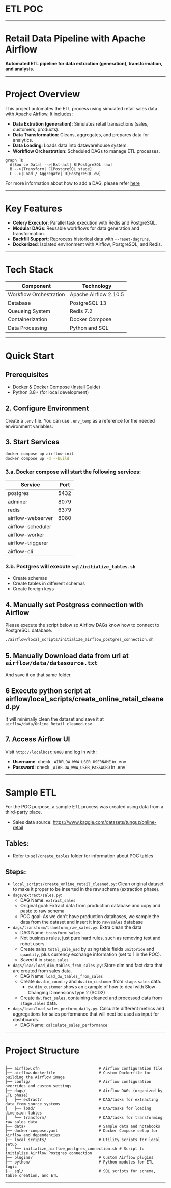 # ETL POC

---

# Retail Data Pipeline with Apache Airflow  
**Automated ETL pipeline for data extraction (generation), transformation, and analysis.**  

---

# **Project Overview**  
This project automates the ETL process using simulated retail sales data with Apache Airflow. It includes:  
- **Data Extration (generation)**: Simulates retail transactions (sales, customers, products).  
- **Data Transformation**: Cleans, aggregates, and prepares data for analytics.
- **Data Loading**: Loads data into datawarehouse system. 
- **Workflow Orchestration**: Scheduled DAGs to manage ETL processes.  

```mermaid  
graph TD  
  A[Source Data] -->|Extract| B[PostgreSQL raw]  
  B -->|Transform| C[PostgreSQL stage]  
  C -->|Load / Aggregate| D[PostgreSQL dw]  
```

For more information about how to add a DAG, please refer [here](docs/adding_dags.md)

---

# **Key Features**  
- **Celery Executor**: Parallel task execution with Redis and PostgreSQL.  
- **Modular DAGs**: Reusable workflows for data generation and transformation.  
- **Backfill Support**: Reprocess historical data with `--reset-dagruns`.  
- **Dockerized**: Isolated environment with Airflow, PostgreSQL, and Redis.  

---

# **Tech Stack**  
| **Component**       | **Technology**          |  
|----------------------|-------------------------|  
| Workflow Orchestration | Apache Airflow 2.10.5 |  
| Database              | PostgreSQL 13           |  
| Queueing System       | Redis 7.2              |  
| Containerization      | Docker Compose         |  
| Data Processing      | Python and SQL         | 

---

# **Quick Start**  
## **Prerequisites**  
- Docker & Docker Compose ([Install Guide](https://docs.docker.com/get-docker/))  
- Python 3.8+ (for local development)  

## **2. Configure Environment**  
Create a `.env` file. You can use `.env_temp` as a reference for the needed environment variables:  

## **3. Start Services**  
```bash  
docker compose up airflow-init
docker compose up -d --build
```  

### 3.a. Docker compose will start the following services:  

| **Service**       | **Port**          |  
|-------------------|-------------------|  
| postgres          | 5432     |  
| adminer           | 8079     |  
| redis             | 6379     |  
| airflow-webserver | 8080     |  
| airflow-scheduler |          | 
| airflow-worker    |          | 
| airflow-triggerer |          | 
| airflow-cli       |          | 

### 3.b. Postgres will execute `sql/initialize_tables.sh`  

* Create schemas  
* Create tables in different schemas
* Create foreign keys

## **4. Manually set Postgress connection with Airflow**

Please execute the script below so Airflow DAGs know how to connect to PostgreSQL database.

```bash  
./airflow/local_scripts/initialize_airflow_postgres_connection.sh
```  

## **5. Manually Download data from url at `airflow/data/datasource.txt`**

And save it on that same folder.

## **6 Execute python script at airflow/local_scripts/create_online_retail_cleaned.py**  
  
It will minimally clean the dataset and save it at `airflow/data/Online_Retail_cleaned.csv`

## **7. Access Airflow UI**  
Visit `http://localhost:8080` and log in with:  
- **Username**: check `_AIRFLOW_WWW_USER_USERNAME` in .env
- **Password**: check `_AIRFLOW_WWW_USER_PASSWORD` in .env 

---

# **Sample ETL**  

For the POC purpose, a sample ETL process was created using data from a third-party place.  
  
* Sales data source: https://www.kaggle.com/datasets/tunguz/online-retail  

## Tables:  

* Refer to `sql/create_tables` folder for information about POC tables  

## Steps:  

* `local_scripts/create_online_retail_cleaned.py`: Clean original dataset to make it proper to be inserted in the raw schema (extraction phase).
* `dags/extract/sales.py`: 
  * DAG Name: `extract_sales`
  * Original goal: Extract data from production database and copy and paste to raw schema
  * POC goal: As we don't have production databases, we sample the data from the dataset and insert it into `raw/sales` database
* `dags/transform/transform_raw_sales.py`: Extra clean the data
  * DAG Name: `transform_sales`
  * Not business rules, just pure hard rules, such as removing test and robot users
  * Create sales `total_sale_usd` by using table fields `unitprice` and `quantity`, plus currency exchange information (set to 1 in the POC). 
  * Saved it in `stage.sales`
* `dags/load/load_dim_tables_from_sales.py`: Store dim and fact data that are created from sales data.
  * DAG Name: `load_dw_tables_from_sales`
  * Create `dw.dim_country` and `dw.dim_customer` from `stage.sales` data.
    * `dw.dim_customer` shows an example of how to deal with Slow Changing Dimensions type 2 (SCD2)
  * Create `dw.fact_sales`, containing cleaned and processed data from `stage.sales` data.
* `dags/load/load_sales_perform_daily.py`: Calculate different metrics and aggregations for sales performance that will next be used as input for dashboards.
  * DAG Name: `calculate_sales_performance`  

---

# **Project Structure**  
```  
.
├── airflow.cfn                          # Airflow configuration file
├── airflow.dockerfile                   # Custom Dockerfile for building the Airflow image
├── config/                              # Airflow configuration overrides and custom settings
├── dags/                                # Airflow DAGs (organized by ETL phase)
│   ├── extract/                         # DAG/tasks for extracting data from source systems
│   ├── load/                            # DAG/tasks for loading dimension tables
│   └── transform/                       # DAG/tasks for transforming raw sales data
├── data/                                # Sample data and notebooks
├── docker-compose.yaml                  # Docker Compose setup for Airflow and dependencies
├── local_scripts/                       # Utility scripts for local setup
│   └── initialize_airflow_postgres_connection.sh # Script to initialize Airflow Postgres connection
├── plugins/                             # Custom Airflow plugins
├── python/                              # Python modules for ETL logic
├── sql/                                 # SQL scripts for schema, table creation, and ETL
```

---